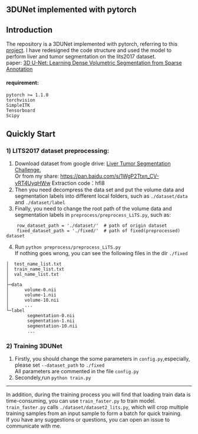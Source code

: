 ## 3DUNet implemented with pytorch

## Introduction
The repository is a 3DUNet implemented with pytorch, referring to this [project](https://github.com/panxiaobai/lits_pytorch). I have redesigned the code structure and used the model to perform liver and tumor segmentation on the lits2017 dataset.  
paper: [3D U-Net: Learning Dense Volumetric Segmentation from Sparse Annotation](https://lmb.informatik.uni-freiburg.de/Publications/2016/CABR16/cicek16miccai.pdf)
#### requirement:  
```angular2
pytorch >= 1.1.0
torchvision
SimpleITK
Tensorboard
Scipy
```
## Quickly Start
### 1) LITS2017 dataset preprocessing: 
1. Download dataset from google drive: [Liver Tumor Segmentation Challenge.](https://drive.google.com/drive/folders/0B0vscETPGI1-Q1h1WFdEM2FHSUE)  
Or from my share: https://pan.baidu.com/s/1WgP2Ttxn_CV-yRT4UyqHWw 
Extraction code：hfl8   
2. Then you need decompress the data set and put the volume data and segmentation labels into different local folders, such as `./dataset/data` and `./dataset/label`
3. Finally, you need to change the root path of the volume data and segmentation labels in `preprocess/preprocess_LiTS.py`, such as:
```
    row_dataset_path = './dataset/'  # path of origin dataset
    fixed_dataset_path = './fixed/'  # path of fixed(preprocessed) dataset
```   
4. Run `python preprocess/preprocess_LiTS.py`   
If nothing goes wrong, you can see the following files in the dir `./fixed`
```angular2
│  test_name_list.txt
│  train_name_list.txt
│  val_name_list.txt
│
├─data
│      volume-0.nii
│      volume-1.nii
│      volume-10.nii
│      ...
└─label
        segmentation-0.nii
        segmentation-1.nii
        segmentation-10.nii
        ...
```  
### 2) Training 3DUNet
1. Firstly, you should change the some parameters in `config.py`,especially, please set `--dataset_path` to `./fixed`  
All parameters are commented in the file `config.py`  
2. Secondely,run `python train.py`  
---
In addition, during the training process you will find that loading train data is time-consuming, you can use `train_faster.py` to train model. `train_faster.py` calls `./dataset/dataset2_lits.py`, which will crop multiple training samples from an input sample to form a batch for quick training.    
If you have any suggestions or questions, you can open an issue to communicate with me.  
